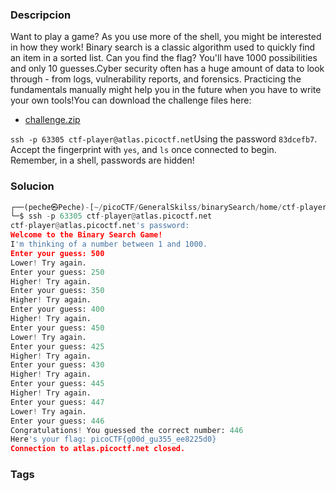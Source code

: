 ### Descripcion
Want to play a game? As you use more of the shell, you might be interested in how they work! Binary search is a classic algorithm used to quickly find an item in a sorted list. Can you find the flag? You'll have 1000 possibilities and only 10 guesses.Cyber security often has a huge amount of data to look through - from logs, vulnerability reports, and forensics. Practicing the fundamentals manually might help you in the future when you have to write your own tools!You can download the challenge files here:

- [challenge.zip](https://artifacts.picoctf.net/c_atlas/4/challenge.zip)

`ssh -p 63305 ctf-player@atlas.picoctf.net`Using the password `83dcefb7`. Accept the fingerprint with `yes`, and `ls` once connected to begin. Remember, in a shell, passwords are hidden!
### Solucion
```python
┌──(peche㉿Peche)-[~/picoCTF/GeneralSkilss/binarySearch/home/ctf-player/drop-in]
└─$ ssh -p 63305 ctf-player@atlas.picoctf.net
ctf-player@atlas.picoctf.net's password:
Welcome to the Binary Search Game!
I'm thinking of a number between 1 and 1000.
Enter your guess: 500
Lower! Try again.
Enter your guess: 250
Higher! Try again.
Enter your guess: 350
Higher! Try again.
Enter your guess: 400
Higher! Try again.
Enter your guess: 450
Lower! Try again.
Enter your guess: 425
Higher! Try again.
Enter your guess: 430
Higher! Try again.
Enter your guess: 445
Higher! Try again.
Enter your guess: 447
Lower! Try again.
Enter your guess: 446
Congratulations! You guessed the correct number: 446
Here's your flag: picoCTF{g00d_gu355_ee8225d0}
Connection to atlas.picoctf.net closed.
```

### Tags
